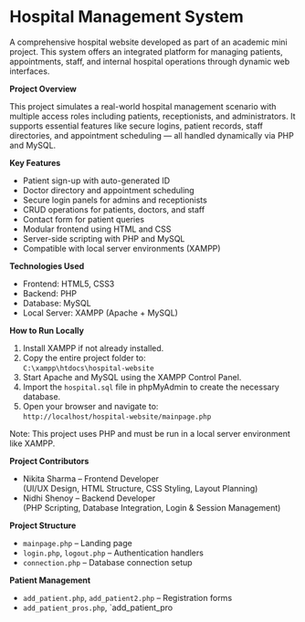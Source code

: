 # Hospital Management System

A comprehensive hospital website developed as part of an academic mini project. This system offers an integrated platform for managing patients, appointments, staff, and internal hospital operations through dynamic web interfaces.

**Project Overview**

This project simulates a real-world hospital management scenario with multiple access roles including patients, receptionists, and administrators. It supports essential features like secure logins, patient records, staff directories, and appointment scheduling — all handled dynamically via PHP and MySQL.

**Key Features**

- Patient sign-up with auto-generated ID  
- Doctor directory and appointment scheduling  
- Secure login panels for admins and receptionists  
- CRUD operations for patients, doctors, and staff  
- Contact form for patient queries  
- Modular frontend using HTML and CSS  
- Server-side scripting with PHP and MySQL  
- Compatible with local server environments (XAMPP)

**Technologies Used**

- Frontend: HTML5, CSS3  
- Backend: PHP  
- Database: MySQL  
- Local Server: XAMPP (Apache + MySQL)

**How to Run Locally**

1. Install XAMPP if not already installed.  
2. Copy the entire project folder to:  
   `C:\xampp\htdocs\hospital-website`  
3. Start Apache and MySQL using the XAMPP Control Panel.  
4. Import the `hospital.sql` file in phpMyAdmin to create the necessary database.  
5. Open your browser and navigate to:  
   `http://localhost/hospital-website/mainpage.php`

Note: This project uses PHP and must be run in a local server environment like XAMPP.

**Project Contributors**

- Nikita Sharma – Frontend Developer  
  (UI/UX Design, HTML Structure, CSS Styling, Layout Planning)  
- Nidhi Shenoy – Backend Developer  
  (PHP Scripting, Database Integration, Login & Session Management)

**Project Structure**

- `mainpage.php` – Landing page  
- `login.php`, `logout.php` – Authentication handlers  
- `connection.php` – Database connection setup

**Patient Management**

- `add_patient.php`, `add_patient2.php` – Registration forms  
- `add_patient_pros.php`, `add_patient_pro

